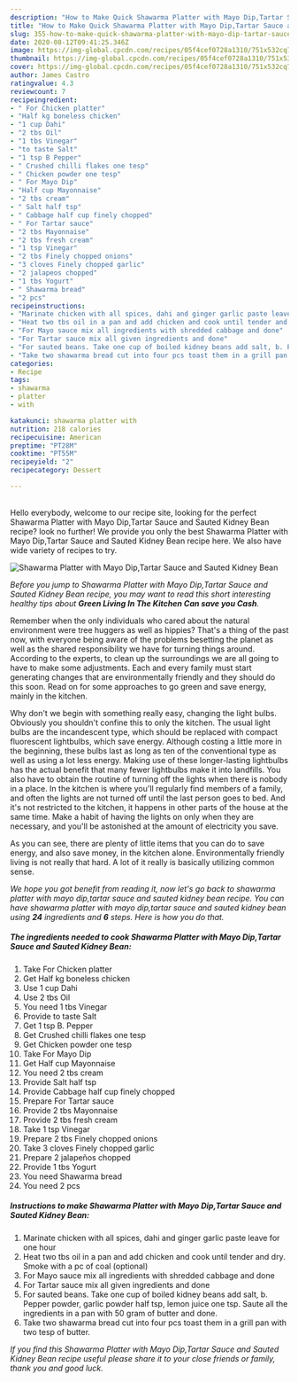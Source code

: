 ```yaml
---
description: "How to Make Quick Shawarma Platter with Mayo Dip,Tartar Sauce and Sauted Kidney Bean"
title: "How to Make Quick Shawarma Platter with Mayo Dip,Tartar Sauce and Sauted Kidney Bean"
slug: 355-how-to-make-quick-shawarma-platter-with-mayo-dip-tartar-sauce-and-sauted-kidney-bean
date: 2020-08-12T09:41:25.346Z
image: https://img-global.cpcdn.com/recipes/05f4cef0728a1310/751x532cq70/shawarma-platter-with-mayo-diptartar-sauce-and-sauted-kidney-bean-recipe-main-photo.jpg
thumbnail: https://img-global.cpcdn.com/recipes/05f4cef0728a1310/751x532cq70/shawarma-platter-with-mayo-diptartar-sauce-and-sauted-kidney-bean-recipe-main-photo.jpg
cover: https://img-global.cpcdn.com/recipes/05f4cef0728a1310/751x532cq70/shawarma-platter-with-mayo-diptartar-sauce-and-sauted-kidney-bean-recipe-main-photo.jpg
author: James Castro
ratingvalue: 4.3
reviewcount: 7
recipeingredient:
- " For Chicken platter"
- "Half kg boneless chicken"
- "1 cup Dahi"
- "2 tbs Oil"
- "1 tbs Vinegar"
- "to taste Salt"
- "1 tsp B Pepper"
- " Crushed chilli flakes one tesp"
- " Chicken powder one tesp"
- " For Mayo Dip"
- "Half cup Mayonnaise"
- "2 tbs cream"
- " Salt half tsp"
- " Cabbage half cup finely chopped"
- " For Tartar sauce"
- "2 tbs Mayonnaise"
- "2 tbs fresh cream"
- "1 tsp Vinegar"
- "2 tbs Finely chopped onions"
- "3 cloves Finely chopped garlic"
- "2 jalapeos chopped"
- "1 tbs Yogurt"
- " Shawarma bread"
- "2 pcs"
recipeinstructions:
- "Marinate chicken with all spices, dahi and ginger garlic paste leave for one hour"
- "Heat two tbs oil in a pan and add chicken and cook until tender and dry. Smoke with a pc of coal (optional)"
- "For Mayo sauce mix all ingredients with shredded cabbage and done"
- "For Tartar sauce mix all given ingredients and done"
- "For sauted beans. Take one cup of boiled kidney beans add salt, b. Pepper powder, garlic powder half tsp, lemon juice one tsp. Saute all the ingredients in a pan with 50 gram of butter and done."
- "Take two shawarma bread cut into four pcs toast them in a grill pan with two tesp of butter."
categories:
- Recipe
tags:
- shawarma
- platter
- with

katakunci: shawarma platter with 
nutrition: 218 calories
recipecuisine: American
preptime: "PT28M"
cooktime: "PT55M"
recipeyield: "2"
recipecategory: Dessert

---
```

<br>
Hello everybody, welcome to our recipe site, looking for the perfect Shawarma Platter with Mayo Dip,Tartar Sauce and Sauted Kidney Bean recipe? look no further! We provide you only the best Shawarma Platter with Mayo Dip,Tartar Sauce and Sauted Kidney Bean recipe here. We also have wide variety of recipes to try.
<br>


![Shawarma Platter with Mayo Dip,Tartar Sauce and Sauted Kidney Bean](https://img-global.cpcdn.com/recipes/05f4cef0728a1310/751x532cq70/shawarma-platter-with-mayo-diptartar-sauce-and-sauted-kidney-bean-recipe-main-photo.jpg)

<i>Before you jump to Shawarma Platter with Mayo Dip,Tartar Sauce and Sauted Kidney Bean recipe, you may want to read this short interesting healthy tips about 
<strong>Green Living In The Kitchen Can save you Cash</strong>.</i>
</br>

Remember when the only individuals who cared about the natural environment were tree huggers as well as hippies? That's a thing of the past now, with everyone being aware of the problems besetting the planet as well as the shared responsibility we have for turning things around. According to the experts, to clean up the surroundings we are all going to have to make some adjustments. Each and every family must start generating changes that are environmentally friendly and they should do this soon. Read on for some approaches to go green and save energy, mainly in the kitchen.

Why don't we begin with something really easy, changing the light bulbs. Obviously you shouldn't confine this to only the kitchen. The usual light bulbs are the incandescent type, which should be replaced with compact fluorescent lightbulbs, which save energy. Although costing a little more in the beginning, these bulbs last as long as ten of the conventional type as well as using a lot less energy. Making use of these longer-lasting lightbulbs has the actual benefit that many fewer lightbulbs make it into landfills. You also have to obtain the routine of turning off the lights when there is nobody in a place. In the kitchen is where you'll regularly find members of a family, and often the lights are not turned off until the last person goes to bed. And it's not restricted to the kitchen, it happens in other parts of the house at the same time. Make a habit of having the lights on only when they are necessary, and you'll be astonished at the amount of electricity you save.

As you can see, there are plenty of little items that you can do to save energy, and also save money, in the kitchen alone. Environmentally friendly living is not really that hard. A lot of it really is basically utilizing common sense.


<i>We hope you got benefit from reading it, now let's go back to shawarma platter with mayo dip,tartar sauce and sauted kidney bean recipe. You can have shawarma platter with mayo dip,tartar sauce and sauted kidney bean using <strong>24</strong> ingredients and <strong>6</strong> steps. Here is how you do that.
</i>

##### The ingredients needed to cook Shawarma Platter with Mayo Dip,Tartar Sauce and Sauted Kidney Bean:

1. Take  For Chicken platter
1. Get Half kg boneless chicken
1. Use 1 cup Dahi
1. Use 2 tbs Oil
1. You need 1 tbs Vinegar
1. Provide to taste Salt
1. Get 1 tsp B. Pepper
1. Get  Crushed chilli flakes one tesp
1. Get  Chicken powder one tesp
1. Take  For Mayo Dip
1. Get Half cup Mayonnaise
1. You need 2 tbs cream
1. Provide  Salt half tsp
1. Provide  Cabbage half cup finely chopped
1. Prepare  For Tartar sauce
1. Provide 2 tbs Mayonnaise
1. Provide 2 tbs fresh cream
1. Take 1 tsp Vinegar
1. Prepare 2 tbs Finely chopped onions
1. Take 3 cloves Finely chopped garlic
1. Prepare 2 jalapeños chopped
1. Provide 1 tbs Yogurt
1. You need  Shawarma bread
1. You need 2 pcs


##### Instructions to make Shawarma Platter with Mayo Dip,Tartar Sauce and Sauted Kidney Bean:

1. Marinate chicken with all spices, dahi and ginger garlic paste leave for one hour
1. Heat two tbs oil in a pan and add chicken and cook until tender and dry. Smoke with a pc of coal (optional)
1. For Mayo sauce mix all ingredients with shredded cabbage and done
1. For Tartar sauce mix all given ingredients and done
1. For sauted beans. Take one cup of boiled kidney beans add salt, b. Pepper powder, garlic powder half tsp, lemon juice one tsp. Saute all the ingredients in a pan with 50 gram of butter and done.
1. Take two shawarma bread cut into four pcs toast them in a grill pan with two tesp of butter.


<i>If you find this Shawarma Platter with Mayo Dip,Tartar Sauce and Sauted Kidney Bean recipe useful please share it to your close friends or family, thank you and good luck.</i>
